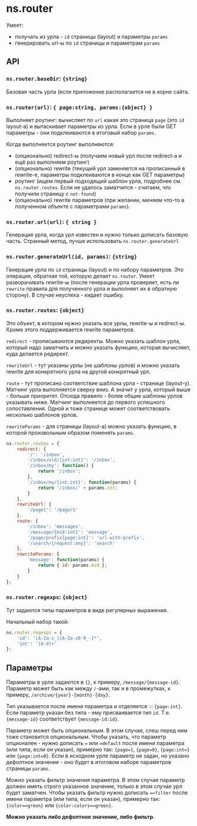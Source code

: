 # ns.router
Умеет:
- получать из урла - `id` страницы (layout) и параметры `params`
- генерировать url-ы по `id` страницы и параметрам `params`

## API

### `ns.router.baseDir`: `{string}`
Базовая часть урла (если приложение располагается не в корне сайта.

### `ns.router(url)`: `{ page:string, params:{object} }`
Выполняет роутинг: вычисляет по `url` какая это страница `page` (это `id` layout-а) и вытаскивает параметры из урла.
Если в урле были GET параметры - они подклеиваются в итоговый набор `params`.

Когда выполняется роутинг выполняются:
- (опционально) redirect-ы (получаем новый урл после redirect-а и ещё раз выполняем роутинг)
- (опционально) rewrite (текущий урл заменяется на прописанный в rewrite-е, параметры подклеиваются в конце как GET параметры)
- роутинг (ищем первый подходящий шаблон урла, подробнее см. `ns.router.routes`. Если не удалось заматчится - считаем, что получили страницу с `not-found`)
- (опционально) rewrite параметров (при желании, меняем что-то в полученном объекте с параметрами `params`).

### `ns.router.url(url)`: `{ string }`
Генерация урла, когда урл известен и нужно только дописать базовую часть.
Странный метод, лучше использовать `ns.router.generateUrl`

### `ns.router.generateUrl(id, params)`: `{string}`
Генерация урла по `id` страницы (layout) и по набору параметров.
Это операция, обратная той, которую делает `ns.router`.
Умеет разворачивать rewrite-ы (после генерации урла проверяет, есть ли `rewrite` правила для полученного урла и выполняет их в обратную сторону).
В случае неуспеха - кидает ошибку.

### `ns.router.routes`: `{object}`
Это объект, в котором нужно указать все урлы, rewrite-ы и redirect-ы.
Кроме этого поддерживается rewrite параметров.

`redirect` - прописываются редиректы. Можно указать шаблон урла, который надо заматчить и можно указать функцию, которая вычисляет, куда делается редирект.

`rewriteUrl` - тут указаны урлы (не шаблоны урлов) и можно указать rewrite для конкретного урла на другой конкретный урл.

`route` - тут прописано соответствие шаблона урла - странице (layout-у).
Матчинг урла выполняется сверху вниз. А значит у урла, который выше - больше приоритет.
Отсюда правило - более общие шаблоны урлов указывать ниже.
Матчинг выполняется до первого успешного сопоставления.
Одной и тоже странице может соответствовать несколько шаблонов урлов.

`rewriteParams` - для страницы (layout-а) можно указать функцию, в которой произвольным образом поменять `params`.

```js
ns.router.routes = {
    redirect: {
        '/': '/inbox',
        '/inbox/old/{int:int}': '/inbox',
        '/inbox/my': function() {
            return '/inbox';
        },
        '/inbox/my/{int:int}': function(params) {
            return '/inbox/' + params.int;
        }
    },
    rewriteUrl: {
        '/page1': '/page/1'
    },
    route: {
        '/inbox': 'messages',
        '/message/{mid:int}': 'message',
        '/page/prefix{page:int}': 'url-with-prefix',
        '/search/{request:any}': 'search'
    },
    rewriteParams: {
        'message': function(params) {
            return { id: params.mid };
        }
    }
};
```

### `ns.router.regexps`: `{object}`
Тут задаются типы параметров в виде регулярных выражения.

Начальный набор такой:
```js
ns.router.regexps = {
    'id': '[A-Za-z_][A-Za-z0-9_-]*',
    'int': '[0-9]+'
};
```

## Параметры
Параметры в урле задаются в `{}`, к примеру, `/message/{message-id}`.
Параметр может быть как между `/`-ами, так и в промежутках, к примеру, `/archive/{year}-{month}-{day}`.

Тип указывается после имени параметра и отделяется `:`: `{page:int}`.
Если параметр указан без типа - ему присваивается тип `id`. Т.е. `{message-id}` соответствует `{message-id:id}`.

Параметр может быть опциональным.
В этом случае, слеш перед ним тоже становится опциональным.
Чтобы указать, что параметр опционален - нужно дописать `=` или `=default` после имени параметра (или типа, если он указан),
примерно так: `{page=}`, `{page=0}`, `{page:int=}` или `{page:int=0}`.
Если в исходном урле параметр не задан, но указано дефолтное значение - оно будет в итоговом наборе параметров страницы `params`.

Можно указать фильтр значения параметра.
В этом случае параметр должен иметь строго указанное значение, только в этом случае урл будет заматчен.
Чтобы указать фильтр нужно дописать `==filter` после имени параметра (или типа, если он указан), примерно так: `{color==green}` или `{color:colors==green}`.

**Можно указать либо дефолтное значение, либо фильтр**.

